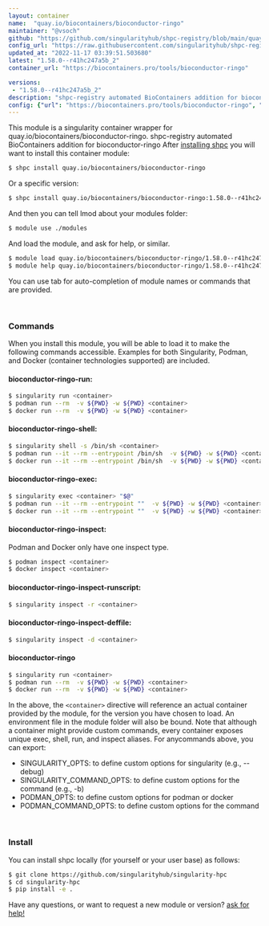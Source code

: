 ```yaml
---
layout: container
name:  "quay.io/biocontainers/bioconductor-ringo"
maintainer: "@vsoch"
github: "https://github.com/singularityhub/shpc-registry/blob/main/quay.io/biocontainers/bioconductor-ringo/container.yaml"
config_url: "https://raw.githubusercontent.com/singularityhub/shpc-registry/main/quay.io/biocontainers/bioconductor-ringo/container.yaml"
updated_at: "2022-11-17 03:39:51.503680"
latest: "1.58.0--r41hc247a5b_2"
container_url: "https://biocontainers.pro/tools/bioconductor-ringo"

versions:
 - "1.58.0--r41hc247a5b_2"
description: "shpc-registry automated BioContainers addition for bioconductor-ringo"
config: {"url": "https://biocontainers.pro/tools/bioconductor-ringo", "maintainer": "@vsoch", "description": "shpc-registry automated BioContainers addition for bioconductor-ringo", "latest": {"1.58.0--r41hc247a5b_2": "sha256:8f603485d5b697eaddf87c843a3178ab7755af338d54320b8497a15555be81b8"}, "tags": {"1.58.0--r41hc247a5b_2": "sha256:8f603485d5b697eaddf87c843a3178ab7755af338d54320b8497a15555be81b8"}, "docker": "quay.io/biocontainers/bioconductor-ringo"}
---
```


This module is a singularity container wrapper for quay.io/biocontainers/bioconductor-ringo.
shpc-registry automated BioContainers addition for bioconductor-ringo
After [installing shpc](#install) you will want to install this container module:


```bash
$ shpc install quay.io/biocontainers/bioconductor-ringo
```

Or a specific version:

```bash
$ shpc install quay.io/biocontainers/bioconductor-ringo:1.58.0--r41hc247a5b_2
```

And then you can tell lmod about your modules folder:

```bash
$ module use ./modules
```

And load the module, and ask for help, or similar.

```bash
$ module load quay.io/biocontainers/bioconductor-ringo/1.58.0--r41hc247a5b_2
$ module help quay.io/biocontainers/bioconductor-ringo/1.58.0--r41hc247a5b_2
```

You can use tab for auto-completion of module names or commands that are provided.

<br>

### Commands

When you install this module, you will be able to load it to make the following commands accessible.
Examples for both Singularity, Podman, and Docker (container technologies supported) are included.

#### bioconductor-ringo-run:

```bash
$ singularity run <container>
$ podman run --rm  -v ${PWD} -w ${PWD} <container>
$ docker run --rm  -v ${PWD} -w ${PWD} <container>
```

#### bioconductor-ringo-shell:

```bash
$ singularity shell -s /bin/sh <container>
$ podman run --it --rm --entrypoint /bin/sh  -v ${PWD} -w ${PWD} <container>
$ docker run --it --rm --entrypoint /bin/sh  -v ${PWD} -w ${PWD} <container>
```

#### bioconductor-ringo-exec:

```bash
$ singularity exec <container> "$@"
$ podman run --it --rm --entrypoint ""  -v ${PWD} -w ${PWD} <container> "$@"
$ docker run --it --rm --entrypoint ""  -v ${PWD} -w ${PWD} <container> "$@"
```

#### bioconductor-ringo-inspect:

Podman and Docker only have one inspect type.

```bash
$ podman inspect <container>
$ docker inspect <container>
```

#### bioconductor-ringo-inspect-runscript:

```bash
$ singularity inspect -r <container>
```

#### bioconductor-ringo-inspect-deffile:

```bash
$ singularity inspect -d <container>
```



#### bioconductor-ringo

```bash
$ singularity run <container>
$ podman run --rm  -v ${PWD} -w ${PWD} <container>
$ docker run --rm  -v ${PWD} -w ${PWD} <container>
```


In the above, the `<container>` directive will reference an actual container provided
by the module, for the version you have chosen to load. An environment file in the
module folder will also be bound. Note that although a container
might provide custom commands, every container exposes unique exec, shell, run, and
inspect aliases. For anycommands above, you can export:

 - SINGULARITY_OPTS: to define custom options for singularity (e.g., --debug)
 - SINGULARITY_COMMAND_OPTS: to define custom options for the command (e.g., -b)
 - PODMAN_OPTS: to define custom options for podman or docker
 - PODMAN_COMMAND_OPTS: to define custom options for the command

<br>

### Install

You can install shpc locally (for yourself or your user base) as follows:

```bash
$ git clone https://github.com/singularityhub/singularity-hpc
$ cd singularity-hpc
$ pip install -e .
```

Have any questions, or want to request a new module or version? [ask for help!](https://github.com/singularityhub/singularity-hpc/issues)